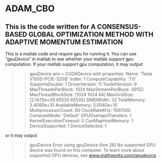 # ADAM_CBO
## This is the code written for A CONSENSUS-BASED GLOBAL OPTIMIZATION METHOD WITH ADAPTIVE MOMENTUM ESTIMATION
This is a matlab code and require gpu for running it. You can use "gpuDevice" in matlab to see whether your matlab support gpu computation.
If your matlab support gpu computation, it may output
>> gpuDevice
ans = 
  CUDADevice with properties:
                      Name: 'Tesla V100S-PCIE-32GB'
                     Index: 1
         ComputeCapability: '7.0'
            SupportsDouble: 1
             DriverVersion: 11
            ToolkitVersion: 9
        MaxThreadsPerBlock: 1024
          MaxShmemPerBlock: 49152
        MaxThreadBlockSize: [1024 1024 64]
               MaxGridSize: [2.1475e+09 65535 65535]
                 SIMDWidth: 32
               TotalMemory: 3.4090e+10
           AvailableMemory: 3.0040e+10
       MultiprocessorCount: 80
              ClockRateKHz: 1597000
               ComputeMode: 'Default'
      GPUOverlapsTransfers: 1
    KernelExecutionTimeout: 0
          CanMapHostMemory: 1
           DeviceSupported: 1
            DeviceSelected: 1


or it may output
>> gpuDevice
Error using gpuDevice (line 26)
No supported GPU device was found on this computer. To learn more about supported GPU devices, see <a
href="matlab:web('http://www.mathworks.com/gpudevice','-browser')">www.mathworks.com/gpudevice</a>.

